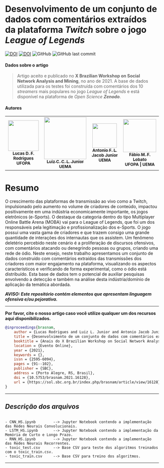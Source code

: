 # Desenvolvimento de um conjunto de dados com comentários extraídos da plataforma _Twitch_ sobre o jogo _League of Legends_

[![DOI](https://img.shields.io/badge/DOI-10.5753%2Fbrasnam.2021.16128-blue.svg)](https://doi.org/10.5753/brasnam.2021.16128)
[![DOI](https://img.shields.io/badge/Zenodo-10.5281%2Fzenodo.3735090-green.svg)](https://doi.org/10.5281/zenodo.3735090)
![GitHub](https://img.shields.io/github/license/fabiolobato/hate_speech_twitch)
![GitHub last commit](https://img.shields.io/github/last-commit/fabiolobato/hate_speech_twitch)

#### **Dados sobre o artigo**
> Artigo aceito e publicado no **X Brazilian Workshop on Social Network Analysis and Mining**, no ano de 2021. A base de dados utilizada para os testes foi construída com comentários dos 10 _streamers_ mais populares no jogo _League of Legends_ e está disponível na plataforma de _Open Science **Zenodo**_.

#### **Autores**
<table>
  <tr>
    <td align="center"><a href="http://lattes.cnpq.br/0426846510205467"><img style="width: 100px; height:auto;" src="https://bit.ly/3Ej189W" width="100px;" alt=""/><br /><sub><b>Lucas D. F. Rodrigues</b></sub></a><br /><sub><b>UFOPA</b></sub></a></td>
    <td align="center"><a href="http://lattes.cnpq.br/4856853219520680"><img style="width: 138px; height:auto;" src="http://servicosweb.cnpq.br/wspessoa/servletrecuperafoto?tipo=1&id=K8382971J4" width="100px;" alt=""/><br /><sub><b>Luiz C. C. L. Junior</b></sub></a><br /><sub><b>UEMA</b></sub></a></td>
    <td align="center"><a href="http://lattes.cnpq.br/4510520291728075"><img style="width: 80px; height:auto;" src="http://servicosweb.cnpq.br/wspessoa/servletrecuperafoto?tipo=1&id=K4125840Z1" width="100px;" alt=""/><br /><sub><b>Antonio F. L. Jacob Junior</b></sub></a><br /><sub><b>UEMA</b></sub></a></td>
    <td align="center"><a href="http://lattes.cnpq.br/8320014491229434"><img style="width: 108px; height:auto;" src="http://servicosweb.cnpq.br/wspessoa/servletrecuperafoto?tipo=1&id=K4450672H1" width="100px;" alt=""/><br /><sub><b>Fábio M. F. Lobato</b></sub></a><br /><sub><b>UFOPA | UEMA</b></sub></a></td>
  </tr>
<table>



# Resumo

O crescimento das plataformas de transmissão ao vivo como a Twitch, impulsionado pelo aumento no volume de criadores de conteúdo, impactou positivamente em uma indústria economicamente importante, os jogos eletrônicos (e-Sports). O destaque da categoria dentro do tipo Multiplayer Online Battle Arena (MOBA) vai para o League of Legends, que foi um dos responsáveis pela legitimação e profissionalização dos e-Sports. O jogo possui uma vasta gama de criadores e que trazem consigo uma grande quantidade de interações dos internautas que os assistem. Um fenômeno deletério percebido neste cenário é a proliferação de discursos ofensivos, com comentários atacando ou denegrindo pessoas ou grupos, criando uma rede de ódio. Neste ensejo, neste trabalho apresentamos um conjunto de dados construído com comentários extraídos das transmissões dos criadores com maior engajamento na plataforma, visualizando os aspectos característicos e verificando de forma experimental, como o ódio está distribuído. Esta base de dados tem o potencial de auxiliar pesquisas envolvendo a detecção e também na análise desta indústria/domínio de aplicação da temática abordada. 

***AVISO: Este repositório contém elementos que apresentam linguagem ofensiva e/ou pejorativa.***

---

**Por favor, cite o nosso artigo caso você utilize qualquer um dos recursos aqui disponibilizados.**

~~~bibtex
@inproceedings{brasnam,
    author = {Lucas Rodrigues and Luiz L. Junior and Antonio Jacob Junior and Fábio Lobato},
    title = {Desenvolvimento de um conjunto de dados com comentários extraídos da plataforma Twitch sobre o jogo League of Legends},
    booktitle = {Anais do X Brazilian Workshop on Social Network Analysis and Mining},
    location = {Evento Online},
    year = {2021},
    keywords = {},
    issn = {2595-6094},
    pages = {91--102},
    publisher = {SBC},
    address = {Porto Alegre, RS, Brasil},
    doi = {10.5753/brasnam.2021.16128},
    url = {https://sol.sbc.org.br/index.php/brasnam/article/view/16128}
}

~~~

------------------------------------------
***Descrição dos arquivos***
------------------------------------------
~~~

- CNN_HS.ipynb        --> Jupyter Notebook contendo a implementação das Redes Neurais Convolucionais.
- LSTM_HS.ipynb       --> Jupyter Notebook contendo a implementação da Memória de Curto e Longo Prazo.
- RNN_HS.ipynb	      --> Jupyter Notebook contendo a implementação das Redes Neurais Recorrentes.	
- toxic_test.csv      --> Base CSV para teste dos algoritmos treinados com o toxic_train.csv.
- toxic_train.csv     --> Base CSV para treino dos algoritmos.

~~~
------------------------------------------